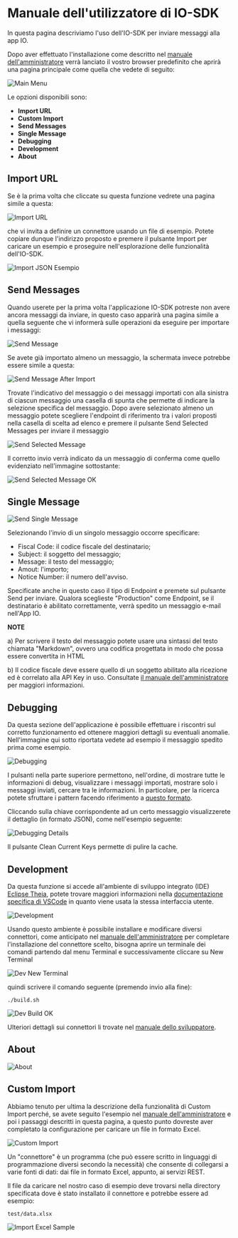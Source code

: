 # Manuale dell'utilizzatore di IO-SDK

In questa pagina descriviamo l'uso dell'IO-SDK per inviare messaggi alla app IO.

Dopo aver effettuato l'installazione come descritto nel [manuale dell'amministratore](/docs/amministratore.md) verrà lanciato il vostro browser predefinito che aprirà una pagina principale come quella che vedete di seguito:

![Main Menu](/docs/images/user-main-menu.png)

Le opzioni disponibili sono:

- **Import URL**
- **Custom Import**
- **Send Messages**
- **Single Message**
- **Debugging**
- **Development**
- **About**

## Import URL

Se è la prima volta che cliccate su questa funzione vedrete una pagina simile a questa:

![Import URL](/docs/images/user-import-url.png)

che vi invita a definire un connettore usando un file di esempio. Potete copiare dunque l'indirizzo proposto e premere il pulsante Import per caricare un esempio e proseguire nell'esplorazione delle funzionalità dell'IO-SDK.

![Import JSON Esempio](/docs/images/user-import-json-esempio.png)

## Send Messages

Quando userete per la prima volta l'applicazione IO-SDK potreste non avere ancora messaggi da inviare, in questo caso apparirà una pagina simile a quella seguente che vi informerà sulle operazioni da eseguire per importare i messaggi:

![Send Message](/docs/images/user-send-message-first-time.png)

Se avete già importato almeno un messaggio, la schermata invece potrebbe essere simile a questa:

![Send Message After Import](/docs/images/user-send-message-after-import.png)

Trovate l'indicativo del messaggio o dei messaggi importati con alla sinistra di ciascun messaggio una casella di spunta che permette di indicare la selezione specifica del messaggio. Dopo avere selezionato almeno un messaggio potete scegliere l'endpoint di riferimento tra i valori proposti nella casella di scelta ad elenco e premere il pulsante Send Selected Messages per inviare il messaggio

![Send Selected Message](/docs/images/user-send-selected-message.png)

Il corretto invio verrà indicato da un messaggio di conferma come quello evidenziato nell'immagine sottostante:

![Send Selected Message OK](/docs/images/user-send-selected-message-ok.png)

## Single Message

![Send Single Message](/docs/images/user-send-single-message.png)

Selezionando l'invio di un singolo messaggio occorre specificare:

- Fiscal Code: il codice fiscale del destinatario;
- Subject: il soggetto del messaggio;
- Message: il testo del messaggio;
- Amout: l'importo;
- Notice Number: il numero dell'avviso.

Specificate anche in questo caso il tipo di Endpoint e premete sul pulsante Send per inviare. Qualora sceglieste "Production" come Endpoint, se il destinatario è abilitato correttamente, verrà spedito un messaggio e-mail nell'App IO.

**NOTE**

a) Per scrivere il testo del messaggio potete usare una sintassi del testo chiamata "Markdown", ovvero una codifica progettata in modo che possa essere convertita in HTML

b) Il codice fiscale deve essere quello di un soggetto abilitato alla ricezione ed è correlato alla API Key in uso. Consultate [il manuale dell'amministratore](amministratore.md) per maggiori informazioni.

## Debugging

Da questa sezione dell'applicazione è possibile effettuare i riscontri sul corretto funzionamento ed ottenere maggiori dettagli su eventuali anomalie. Nell'immagine qui sotto riportata vedete ad esempio il messaggio spedito prima come esempio.

![Debugging](/docs/images/user-debugging.png)

I pulsanti nella parte superiore permettono, nell'ordine, di mostrare tutte le informazioni di debug, visualizzare i messaggi importati, mostrare solo i messaggi inviati, cercare tra le informazioni. In particolare, per la ricerca potete sfruttare i pattern facendo riferimento a [questo formato](https://redis.io/commands/keys).

Cliccando sulla chiave corrispondente ad un certo messaggio visualizzerete il dettaglio (in formato JSON), come nell'esempio seguente:

![Debugging Details](/docs/images/user-debugging-dettaglio.png)

Il pulsante Clean Current Keys permette di pulire la cache.

## Development

Da questa funzione si accede all'ambiente di sviluppo integrato (IDE) [Eclipse Theia](https://theia-ide.org/), potete trovare maggiori informazioni nella [documentazione specifica di VSCode](https://code.visualstudio.com/docs) in quanto viene usata la stessa interfaccia utente. 

![Development](/docs/images/user-development.png)

Usando questo ambiente è possibile installare e modificare diversi connettori, come anticipato nel [manuale dell'amministratore](amministratore.md) per completare l'installazione del connettore scelto, bisogna aprire un terminale dei comandi partendo dal menu Terminal e successivamente cliccare su New Terminal 

![Dev New Terminal](/docs/images/user-dev-new-terminal.png)

quindi scrivere il comando seguente (premendo invio alla fine):

```
./build.sh
```

![Dev Build OK](/docs/images/user-dev-build-ok.png)

Ulteriori dettagli sui connettori li trovate nel [manuale dello sviluppatore](sviluppatore.md).

## About

![About](/docs/images/user-manual-about.png)

## Custom Import

Abbiamo tenuto per ultima la descrizione della funzionalità di Custom Import perché, se avete seguito l'esempio nel [manuale dell'amministratore](amministratore.md) e poi i passaggi descritti in questa pagina, a questo punto dovreste aver completato la configurazione per caricare un file in formato Excel.

![Custom Import](/docs/images/user-custom-import.png)

Un "connettore" è un programma (che può essere scritto in linguaggi di programmazione diversi secondo la necessità) che consente di collegarsi a varie fonti di dati: dai file in formato Excel, appunto, ai servizi REST.

Il file da caricare nel nostro caso di esempio deve trovarsi nella directory specificata dove è stato installato il connettore e potrebbe essere ad esempio:
```
test/data.xlsx
```

![Import Excel Sample](/docs/images/user-import-excel-sample.png)
